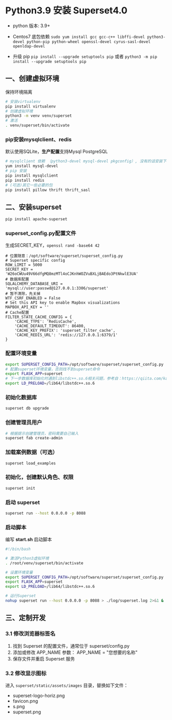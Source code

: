 # Python3.9 安装 Superset4.0

* python 版本: 3.9+

* Centos7  底包依赖
  `sudo yum install gcc gcc-c++ libffi-devel python3-devel python-pip python-wheel openssl-devel cyrus-sasl-devel openldap-devel`

* 升级 pip
  `pip install --upgrade setuptools pip`
  或者
  `python3 -m pip install --upgrade setuptools pip`

## 一、创建虚拟环境

保持环境隔离

```bash
# 安装virtualenv
pip install virtualenv
# 创建虚拟环境
python3 -m venv venv/superset
# 激活
. venv/superset/bin/activate
```

### pip安装mysqlclient、redis

默认使用SQLite，**生产配置**支持Mysql PostgreSQL

```bash
# mysqlclient 依赖 （python3-devel mysql-devel pkgconfig）, 没有的话安装下
yum install mysql-devel
# pip 安装
pip install mysqlclient
pip install redis
# (可选)其它一些必要的包
pip install pillow thrift thrift_sasl
```

## 二、安装superset

```bash
pip install apache-superset
```

### superset_config.py配置文件

生成SECRET_KEY，`openssl rand -base64 42`

```properties
# 位置随意：/opt/software/superset/superset_config.py
# Superset specific config
ROW_LIMIT = 5000
SECRET_KEY = 'W26oCWUu49V66dfgMQ8mzMTl4oCJKnhWOZVuBXLjBAEdo3PtNkwlE3UA'
# 数据库配置
SQLALCHEMY_DATABASE_URI = 'mysql://user:passwd@127.0.0.1:3306/superset'
# 暂不清除，先关掉
WTF_CSRF_ENABLED = False
# Set this API key to enable Mapbox visualizations
MAPBOX_API_KEY = ''
# Cache配置
FILTER_STATE_CACHE_CONFIG = {
    'CACHE_TYPE': 'RedisCache',
    'CACHE_DEFAULT_TIMEOUT': 86400,
    'CACHE_KEY_PREFIX': 'superset_filter_cache',
    'CACHE_REDIS_URL': 'redis://127.0.0.1:6379/1'
}
```

### 配置环境变量

```bash
export SUPERSET_CONFIG_PATH=/opt/software/superset/superset_config.py
# 配置superset环境变量，否则找不到superset命令
export FLASK_APP=superset
# 下一步数据库初始化时遇到libstdc++.so.6相关问题，参考自：https://qiita.com/katafuchix/items/5e7c05e58213608248ae
export LD_PRELOAD=/lib64/libstdc++.so.6
```


### 初始化数据库
```bash
superset db upgrade
```

### 创建管理员用户
```bash
# 根据提示创建管理员，密码需要自己输入
superset fab create-admin
```

### 加载案例数据（可选）
```bash
superset load_examples
```

### 初始化，创建默认角色、权限
```bash
superset init
```

### 启动 superset
```bash
superset run --host 0.0.0.0 -p 8088
```

### 启动脚本

编写 **start.sh** 启动脚本

```bash
#!/bin/bash

# 激活Python3虚拟环境
. /root/venv/superset/bin/activate

# 设置环境变量
export SUPERSET_CONFIG_PATH=/opt/software/superset/superset_config.py
export FLASK_APP=superset
export LD_PRELOAD=/lib64/libstdc++.so.6

# 运行Superset
nohup superset run --host 0.0.0.0 -p 8088 > ./log/superset.log 2>&1 &
```

## 三、定制开发
### 3.1 修改浏览器标签名
1. 找到 Superset 的配置文件，通常位于 superset/config.py
2. 添加或修改 APP_NAME 参数： APP_NAME = "您想要的名称"
3. 保存文件并重启 Superset 服务

### 3.2 修改显示图标
进入 `superset/static/assets/images` 目录，替换如下文件：
- superset-logo-horiz.png
- favicon.png
- s.png
- superset.png
